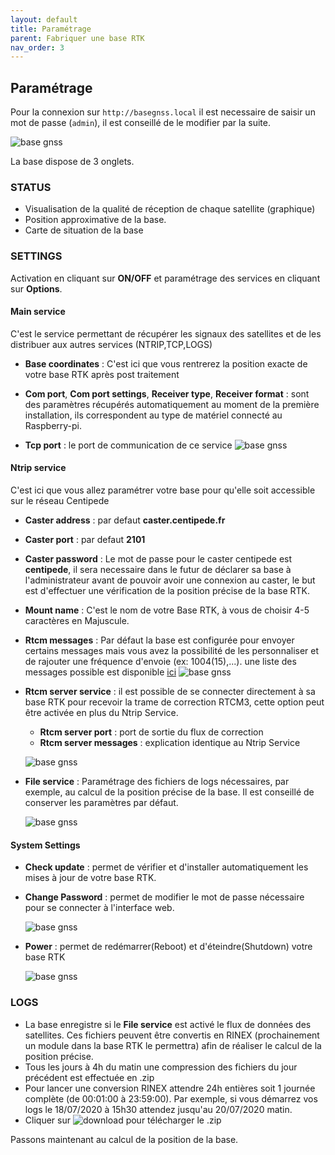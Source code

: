 ```yaml
---
layout: default
title: Paramétrage
parent: Fabriquer une base RTK
nav_order: 3
---
```


## Paramétrage

Pour la connexion sur `http://basegnss.local` il est necessaire de saisir un mot de passe (`admin`), il est conseillé de le modifier par la suite.

![base gnss](https://jancelin.github.io/docs-centipedeRTK/assets/images/basegnss/basegnss1.gif)

La base dispose de 3 onglets.

### STATUS

* Visualisation de la qualité de réception de chaque satellite (graphique)
* Position approximative de la base.
* Carte de situation de la base

### SETTINGS

Activation en cliquant sur **ON/OFF** et paramétrage des services en cliquant sur **Options**.

#### Main service

C'est le service permettant de récupérer les signaux des satellites et de les distribuer aux autres services (NTRIP,TCP,LOGS)

* **Base coordinates** : C'est ici que vous rentrerez la position exacte de votre base RTK après post traitement

* **Com port**, **Com port settings**, **Receiver type**, **Receiver format** : sont des paramètres récupérés automatiquement au moment de la première installation, ils correspondent au type de matériel connecté au Raspberry-pi.

* **Tcp port** : le port de communication de ce service
![base gnss](https://jancelin.github.io/docs-centipedeRTK/assets/images/basegnss/basegnss_settings1.png)

#### Ntrip service

C'est ici que vous allez paramétrer votre base pour qu'elle soit accessible sur le réseau Centipede

* **Caster address** : par defaut **caster.centipede.fr**
* **Caster port** : par defaut **2101**
* **Caster password** : Le mot de passe pour le caster centipede est **centipede**, il sera necessaire dans le futur de déclarer sa base à l'administrateur avant de pouvoir avoir une connexion au caster, le but est d'effectuer une vérification de la position précise de la base RTK.
* **Mount name** : C'est le nom de votre Base RTK, à vous de choisir 4-5 caractères en Majuscule.
* **Rtcm messages** : Par défaut la base est configurée pour envoyer certains messages mais vous avez la possibilité de les personnaliser et de rajouter une fréquence d'envoie (ex: 1004(15),...). une liste des messages possible est disponible [ici](https://www.use-snip.com/kb/knowledge-base/rtcm-3-message-list/?gclid=EAIaIQobChMI6NC3pcj06QIVg53VCh3T1gG8EAAYASAAEgKGD_D_BwE)
![base gnss](https://jancelin.github.io/docs-centipedeRTK/assets/images/basegnss/basegnss_settings2.png)
* **Rtcm server service** : il est possible de se connecter directement à sa base RTK pour recevoir la trame de correction RTCM3, cette option peut être activée en plus du Ntrip Service.
    * **Rtcm server port** : port de sortie du flux de correction
    * **Rtcm server messages** : explication identique au Ntrip Service

    ![base gnss](https://jancelin.github.io/docs-centipedeRTK/assets/images/basegnss/basegnss_settings3.png)

* **File service** : Paramétrage des fichiers de logs nécessaires, par exemple, au calcul de la position précise de la base. Il est conseillé de conserver les paramètres par défaut.

    ![base gnss](https://jancelin.github.io/docs-centipedeRTK/assets/images/basegnss/basegnss_settings4.png)

#### System Settings

* **Check update** : permet de vérifier et d'installer automatiquement les mises à jour de votre base RTK.
* **Change Password** : permet de modifier le mot de passe nécessaire pour se connecter à l'interface web.

    ![base gnss](https://jancelin.github.io/docs-centipedeRTK/assets/images/basegnss/basegnss_settings5.png)

* **Power** : permet de redémarrer(Reboot) et d'éteindre(Shutdown) votre base RTK

    ![base gnss](https://jancelin.github.io/docs-centipedeRTK/assets/images/basegnss/basegnss_settings6.png)

### LOGS
	
* La base enregistre si le **File service** est activé le flux de données des satellites. Ces fichiers peuvent être convertis en RINEX (prochainement un module dans la base RTK le permettra) afin de réaliser le calcul de la position précise.
* Tous les jours à 4h du matin une compression des fichiers du jour précédent est effectuée en .zip
* Pour lancer une conversion RINEX attendre 24h entières soit 1 journée complète (de 00:01:00 à 23:59:00). Par exemple, si vous démarrez vos logs le 18/07/2020 à 15h30 attendez jusqu'au 20/07/2020 matin.
* Cliquer sur ![download](https://jancelin.github.io/docs-centipedeRTK/assets/images/basegnss/basegnss_logs_download.png) pour télécharger le .zip

Passons maintenant au calcul de la position de la base.
